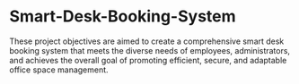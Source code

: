 # Smart-Desk-Booking-System
These project objectives are aimed to create a comprehensive smart desk booking system that meets the diverse needs of employees, administrators, and achieves the overall goal of promoting efficient, secure, and adaptable office space management.
